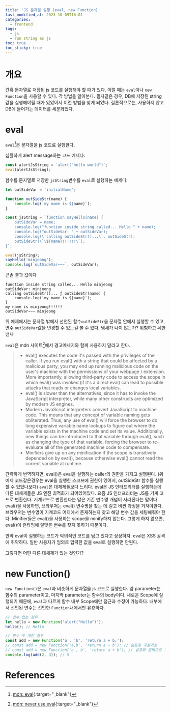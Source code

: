 ```yaml
---
title: 'JS 문자열 실행 (eval, new Function)'
last_modified_at: 2023-10-09T16:01
categories:
  - frontend
tags:
  - js
  - run string as js
toc: true
toc_sticky: true
---
```



# 개요
간혹 문자열로 저장된 js 코드를 실행해야 할 때가 있다. 이럴 때는 `eval`이나 `new Function`을 사용할 수 있다.
각 방법을 알아본다. 
필자같은 경우, DB에 저장된 string 값을 실행해야될 때가 있었어서 이런 방법을 찾게 되었다. 결론적으로는, 사용하지 않고 DB에 들어가는 데이터를 세분화했다. 


# eval
`eval`[^fn1]은 문자열을 js 코드로 실행한다. 


심플하게 alert message하는 코드 예제다:
```javascript
const alertJsString = `alert("hello world")`;
eval(alertJsString);
```


함수를 문자열로 저장한 `jsString`변수를 `eval`로 실행하는 예제다:
```javascript
let outSideVar = 'initialName';

function outSideStr(name) { 
    console.log(`my name is ${name}`);
}

const jsString = `function sayHello(name) {
    outSideVar = name;
    console.log("function inside string called... Hello " + name);
    console.log("outSideVar: " + outSideVar);
    console.log(\`calling outSideStr()...\`, outSideStr);
    outSideStr(\`\${name}!!!!!!\`);
}`;

eval(jsString);
sayHello('minjeong');
console.log(`outSideVar~~~`, outSideVar);
```

콘솔 결과 값이다
```TEXT
function inside string called... Hello minjeong
outSideVar: minjeong
calling outSideStr()... ƒ outSideStr(name) {
    console.log(`my name is ${name}`);
}
my name is minjeong!!!!!!
outSideVar~~~ minjeong
```

위 예제에서는 문자열 밖에서 선언된 함수`outSideStr`을 문자열 안에서 실행할 수 있고, 변수 `outSideVar`값을 변경할 수 있는걸 볼 수 있다. 냄새가 나지 않는가? 위험하고 쎄한 냄새

`eval`은 mdn 사이트[^fn2]에서 경고메세지와 함께 사용하지 말라고 한다.
> - eval() executes the code it's passed with the privileges of the caller. If you run eval() with a string that could be affected by a malicious party, you may end up running malicious code on the user's machine with the permissions of your webpage / extension. More importantly, allowing third-party code to access the scope in which eval() was invoked (if it's a direct eval) can lead to possible attacks that reads or changes local variables.
> - eval() is slower than the alternatives, since it has to invoke the JavaScript interpreter, while many other constructs are optimized by modern JS engines.
> - Modern JavaScript interpreters convert JavaScript to machine code. This means that any concept of variable naming gets obliterated. Thus, any use of eval() will force the browser to do long expensive variable name lookups to figure out where the variable exists in the machine code and set its value. Additionally, new things can be introduced to that variable through eval(), such as changing the type of that variable, forcing the browser to re-evaluate all of the generated machine code to compensate.
> - Minifiers give up on any minification if the scope is transitively depended on by eval(), because otherwise eval() cannot read the correct variable at runtime.


간략하게 번역하자면, eval()은 eval을 실행하는 caller의 권한을 가지고 실행된다. (위 예제 코드같은경우는 eval을 실행한 스코프에 권한이 있어서, outSideStr 함수를 실행할 수 있었나보다)
`eval`은 대체제들보다 느리다. eval은 JS 인터프리터를 실행하는데 다른 대체제들은 JS 엔진 최적화가 되어있어있다.
요즘 JS 인터프리터는 JS를 기계 코드로 변환한다. 기계코드로 변환한다는 말은 기존 변수명 개념이 사라진다는 말이다 . eval()을 사용하면, 브라우저는 eval() 변수명을 찾는 데 길고 비싼 과정을 거쳐야한다. 브라우저는 변수명이 기계코드 어디에서 존재하는지 찾고 해당 변수 값을 세팅해줘야 한다. 
Minifier들은 eval()을 사용하는 scope을 minify하지 않는다. 그렇게 하지 않으면, eval()이 런타임에 알맞은 변수를 찾지 못하기 때문이다.



만약 eval이 실행하는 코드가 악의적인 코드를 담고 있다고 상상하자. eval은 XSS 공격에 취약하다. 일반 사용자가 임의로 입력한 값을 eval로 실행하면 안된다. 

그렇다면 어떤 다른 대체제가 있는 것인가? 


# new Function()
`new Function()`은 `eval`과 비슷하게 문자열을 js 코드로 실행한다. 
앞 parameter는 함수의 parameter이고, 마지막 parameter는 함수의 body이다. 
새로운 Scope에 실행되기 때문에, `eval`과 다르게 함수 내부 Scope에만 접근과 수정이 가능하다. 내부에서 선언된 변수는 선언한 `Function`내에서만 유효하다. 

```javascript
// 인수 없는 경우 
let hello = new Function('alert("Hello")');
hello(); // Hello

// 인수 두 개인 경우
const add = new Function('a', 'b', 'return a + b;');
// const add = new Function('a,b', 'return a + b'); // 쉼표로 구분가능
// const add = new Function('a , b', 'return a + b'); // 쉼표와 공백으로 구분가능
console.log(add(2, 3)); // 5


```



# References
[^fn1]: [mdn: eval](https://developer.mozilla.org/en-US/docs/Web/JavaScript/Reference/Global_Objects/eval){:target="_blank"}
[^fn2]: [mdn: never use eval](https://developer.mozilla.org/en-US/docs/Web/JavaScript/Reference/Global_Objects/eval#never_use_eval!){:target="_blank"}
[^fn3]: [tistory: 지니의 기록](https://cocobi.tistory.com/77){:target="_blank"}

